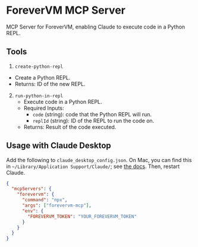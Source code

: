 # ForeverVM MCP Server

MCP Server for ForeverVM, enabling Claude to execute code in a Python REPL.

## Tools

1. `create-python-repl`
  - Create a Python REPL.
  - Returns: ID of the new REPL.
2. `run-python-in-repl`
   - Execute code in a Python REPL.
   - Required Inputs:
     - `code` (string): code that the Python REPL will run.
     - `replId` (string): ID of the REPL to run the code on.
   - Returns: Result of the code executed.

## Usage with Claude Desktop

Add the following to `claude_desktop_config.json`. On Mac, you can find this in `~/Library/Application Support/Claude/`; see [the docs](https://modelcontextprotocol.io/quickstart/user). Then, restart Claude.

```json
{
  "mcpServers": {
    "forevervm": {
      "command": "npx",
      "args": ["forevervm-mcp"],
      "env": {
        "FOREVERVM_TOKEN": "YOUR_FOREVERVM_TOKEN"
      }
    }
  }
}
```
